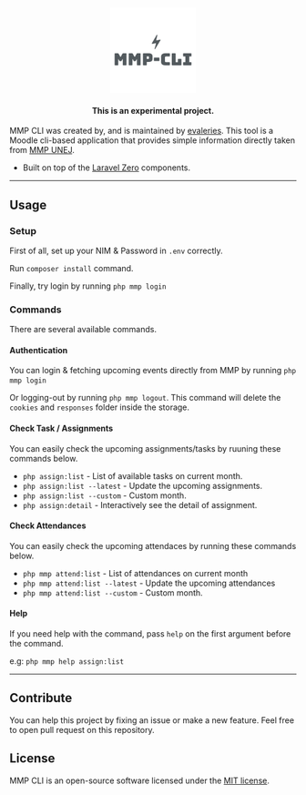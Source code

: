 <p align="center">
    <img title="MMP CLI" height="150" src="https://github.com/evaleries/mmp-cli/blob/master/assets/logo.png?raw=true" />
</p>

<h4> <center>This is an <bold>experimental project</bold>. </center></h4>

MMP CLI was created by, and is maintained by [evaleries](https://github.com/evaleries). This tool is a Moodle cli-based application that provides simple information directly taken from [MMP UNEJ](https://mmp.unej.ac.id/).

- Built on top of the [Laravel Zero](https://laravel-zero.com) components.
------

## Usage

### Setup
First of all, set up your NIM & Password in `.env` correctly.

Run `composer install` command.

Finally, try login by running `php mmp login`

### Commands

There are several available commands.

#### Authentication

You can login & fetching upcoming events directly from MMP by running `php mmp login`

Or logging-out by running `php mmp logout`. This command will delete the `cookies` and `responses` folder inside the storage.

#### Check Task / Assignments

You can easily check the upcoming assignments/tasks by ruuning these commands below.

- `php assign:list` - List of available tasks on current month.
- `php assign:list --latest` - Update the upcoming assignments.
- `php assign:list --custom` - Custom month.
- `php assign:detail` - Interactively see the detail of assignment.

#### Check Attendances

You can easily check the upcoming attendaces by running these commands below.

- `php mmp attend:list` - List of attendances on current month
- `php mmp attend:list --latest` - Update the upcoming attendances
- `php mmp attend:list --custom` - Custom month.


#### Help

If you need help with the command, pass `help` on the first argument before the command.

e.g: `php mmp help assign:list`

---

## Contribute

You can help this project by fixing an issue or make a new feature.
Feel free to open pull request on this repository.

## License

MMP CLI is an open-source software licensed under the [MIT license](https://github.com/evaleries/mmp-client/blob/master/LICENSE.md).
